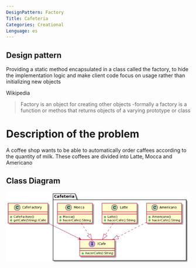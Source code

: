 ```yaml
---
DesignPattern: Factory
Title: Cafeteria
Categories: Creational
Lenguage: es
---
```


## Design pattern

Providing a static method encapsulated in a class called the factory, to hide the implementation logic and make client code focus on usage rather than initializing new objects

Wikipedia
>Factory is an object for creating other objects -formally a factory is a function or methos that returns objects of a varying prototype or class

# Description of the problem

A coffee shop wants to be able to automatically order caffees according to the quantity of milk. These coffees are divided into Latte, Mocca and Americano

## Class Diagram

![](./etc/factory.urm.png "Class diagram")

